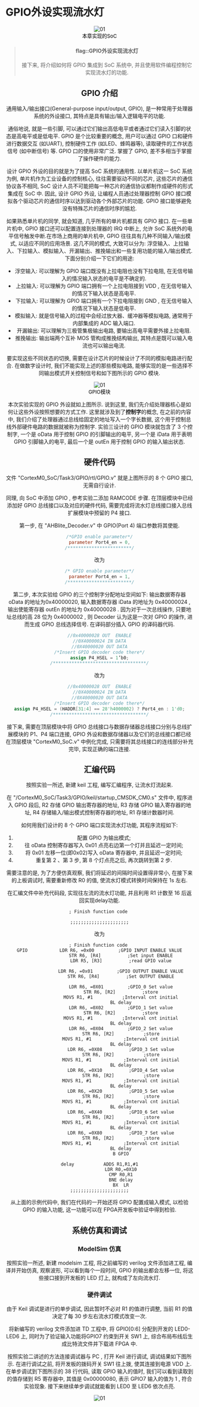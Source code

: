# GPIO外设实现流水灯

<div align ="center"><img src="/img/lab3/09.png" alt="01" style="zoom:100%;" />
<center style="color:#000000;font-size:10pt;">本章实现的SoC</center>

<!-- -->
> #### flag::GPIO外设实现流水灯
> 接下来, 将介绍如何将 GPIO 集成到 SoC 系统中, 并且使用软件编程控制它实现流水灯的功能.

## GPIO 介绍

通用输入/输出接口(General-purpose input/output, GPIO), 是一种常用于处理器系统的外设接口, 其特点是具有输出/输入逻辑电平的功能.

通俗地说, 就是一些引脚, 可以通过它们输出高低电平或者通过它们读入引脚的状态是高电平或是低电平. GPIO 是个比较重要的概念, 用户可以通过 GPIO 口和硬件进行数据交互 (如UART), 控制硬件工作 (如LED、蜂鸣器等), 读取硬件的工作状态信号 (如中断信号) 等. GPIO 口的使用非常广泛. 掌握了 GPIO, 差不多相当于掌握了操作硬件的能力.

设计 GPIO 外设的目的就是为了提高 SoC 系统的通用性. 以单片机这一 SoC 系统为例, 单片机作为工业设备的控制核心, 往往需要驱动不同的芯片, 这些芯片的通信协议各不相同, SoC 设计人员不可能把每一种芯片的通信协议都制作成硬件的形式集成在 SoC 中. 因此, 设计 GPIO 外设, 让编程人员通过处理器控制 GPIO 接口模拟各个驱动芯片的通信时序以达到驱动各个外部芯片的功能. GPIO 接口能够避免没有特殊芯片的通信时序的尴尬.

如果熟悉单片机的同学, 就会知道, 几乎所有的单片机都具有 GPIO 接口. 在一些单片机中, GPIO 接口还可以配置连接到处理器的 IRQ 中断上, 允许 SoC 系统外的电平信号触发中断.在市场上商用的单片机中, GPIO 往往具有几种不同输入/输出模式, 以适应不同的应用场景. 这几不同的模式, 大致可以分为: 浮空输入、上拉输入、下拉输入、模拟输入、开漏输出、推挽输出和一些复用功能的输入/输出模式. 下面分别介绍一下它们的用途:

- 浮空输入: 可以理解为 GPIO 端口既没有上拉电阻也没有下拉电阻, 在无信号输入的情况输入状态的电平是不确定的.
- 上拉输入: 可以理解为 GPIO 端口拥有一个上拉电阻接到 VDD , 在无信号输入的情况下输入状态是高电平.
- 下拉输入: 可以理解为 GPIO 端口拥有一个下拉电阻接到 GND , 在无信号输入的情况下输入状态是低电平.
- 模拟输入: 就是信号输入的过程中会经过放大器、缓冲器等模拟电路, 通常用于内部集成的 ADC 输入端口.
- 开漏输出: 可以理解为三极管集极输出电路, 要输出高电平需要外接上拉电阻.
- 推挽输出: 输出端两个互补 MOS 管构成推挽结构输出, 其特点是既可以输入电流也可以输出电流.

要实现这些不同状态的切换, 需要在设计芯片的时候设计了不同的模拟电路进行配合. 在做数字设计时, 我们不能实现上述的那些模拟电路, 能够实现的是一些选择不同输出模式开关控制信号和如下图所示的 GPIO 模块.

<div align ="center"><img src="/img/lab3/10.png" alt="01" style="zoom:100%;" />
<center style="color:#000000;font-size:10pt;">GPIO模块</center>

本次实验实现的 GPIO 外设就如上图所示. 说到这里, 我们先介绍处理器核心是如何让这些外设按照想要的方式工作. 这里就涉及到了**控制字**的概念, 在之前的内容中, 我们介绍了处理器通过总线给固定的地址写入一个字长数据, 这个用于控制总线外部硬件电路的数据就被称为控制字. 实验三设计的 GPIO 模块就包含了 3 个控制字, 一个是 oData 用于控制 GPIO 的引脚输出的电平, 另一个是 iData 用于表明 GPIO 引脚输入的电平, 最后一个是 outEn 用于控制 GPIO 的输入输出状态.

## 硬件代码

文件 "CortexM0_SoC/Task3/GPIO/rtl/GPIO.v" 就是上图所示的 8 个 GPIO 接口, 无需自行设计.

同理, 向 SoC 中添加 GPIO , 参考实验二添加 RAMCODE 步骤. 在顶层模块中已经添加好 GPIO 总线接口以及对应的硬件代码, 需要完成将流水灯总线接口接入总线扩展模块中预留的 P4 接口.

第一步, 在 "AHBlite_Decoder.v" 中 GPIO(Port 4) 端口参数将其使能.

```verilog
/*GPIO enable parameter*/
parameter Port4_en = 0,
/************************/
```

改为

```verilog
/* GPIO enable parameter*/
parameter Port4_en = 1,
/************************/
```

第二步, 本次实验给 GPIO 的三个控制字分配地址空间如下: 输出数据寄存器 oData 的地址为0x40000020, 输入数据寄存器 iData 的地址为 0x40000024 , 输出使能寄存器 outEn 的地址为 0x40000028 . 因为对于一次总线操作, 只要地址总线的高 28 位为 0x4000002 , 则 Decoder 认为这是一次对 GPIO 的操作, 进而生成 GPIO 总线选择信号. 在译码部分插入 GPIO 的译码器代码.

```verilog
//0x40000028 OUT  ENABLE
//0X40000024 IN DATA
//0X40000020 OUT DATA
/*Insert GPIO decoder code there*/
assign P4_HSEL = 1’b0;
/***********************************/
```

改为

```verilog
//0x40000028 OUT  ENABLE
//0X40000024 IN DATA
//0X40000020 OUT DATA
/*Insert GPIO decoder code there*/
assign P4_HSEL = (HADDR[31:4] == 28'h4000002) ? Port4_en : 1'd0;
/***********************************/
```

接下来, 需要在顶层模块中将 GPIO 总线接口与数据存储器总线接口分别与总线扩展模块的 P1、P4 端口连接, GPIO 外设和数据存储器以及它们的总线接口都已经在顶层模块 "CortexM0_SoC.v" 中例化完成, 只需要将其总线接口的连线部分补充完毕, 实现正确的端口连接.

## 汇编代码

按照实验一所述, 新建 keil 工程, 编写汇编程序, 让流水灯流起来.

在 "/CortexM0_SoC/Task3/GPIO/keil/startup_CMSDK_CM0.s" 文件中, 程序进入 GPIO 段后, R2 存储 GPIO 输出寄存器的地址, R3 存储 GPIO 输入寄存器的地址, R4 存储输入/输出模式控制寄存器的地址, R1 存储计数器时间.

如何用我们设计的 8 个 GPIO 端口实现流水灯功能, 其程序流程如下:

1. 配置 GPIO 为输出模式;
2. 往 oData 控制寄存器写入 0x01 点亮右边第一个灯并且延迟一定时间;
3. 将 0x01 左移一位(即0x02)写入 oData 寄存器中, 并且延迟一定时间;
4. 重复第 2 、第 3 步, 第 8 个灯点亮之后, 再次跳转到第 2 步.

需要注意的是, 为了方便仿真观察, 我们将延迟的间隔时间设置得非常小, 在接下来的上板调试时, 需要重新修改 R0 的值, 使流水灯模式转换时间保持在 1s 左右.

在汇编文件中补充代码段, 实现往左流的流水灯功能, 并且利用 R1 计数至 16 后返回实现delay功能.

```
; Finish function code 

;;;;;;;;;;;;;;;;;;;;;;

```

改为

```ARM
; Finish function code 
GPIO            LDR R6, =0x00         ;GPIO INPUT ENABLE VALUE
                STR R6, [R4]          ;Set input ENABLE
                LDR R5, [R3]          ;read GPIO value

                LDR R6, =0x01         ;GPIO OUTPUT ENABLE VALUE
                STR R6, [R4]          ;Set OUTPUT ENABLE
                
                LDR R6, =0X01         ;GPIO_0 Set value
                STR R6, [R2]          ;store
                MOVS R1, #1           ;Interval cnt initial
                BL delay
                LDR R6, =0X02         ;GPIO_1 Set value
                STR R6, [R2]          ;store
                MOVS R1, #1           ;Interval cnt initial
                BL delay
                LDR R6, =0X04         ;GPIO_2 Set value
                STR R6, [R2]           ;store
                MOVS R1, #1            ;Interval cnt initial
                BL delay
                LDR R6, =0X08          ;GPIO_3 Set value
                STR R6, [R2]           ;store
                MOVS R1, #1            ;Interval cnt initial
                BL delay
                LDR R6, =0X10          ;GPIO_4 Set value
                STR R6, [R2]           ;store
                MOVS R1, #1            ;Interval cnt initial
                BL delay
                LDR R6, =0X20          ;GPIO_5 Set value
                STR R6, [R2]           ;store
                MOVS R1, #1            ;Interval cnt initial
                BL delay
                LDR R6, =0X40          ;GPIO_6 Set value
                STR R6, [R2]           ;store
                MOVS R1, #1            ;Interval cnt initial
                BL delay
                LDR R6, =0X80          ;GPIO_7 Set value
                STR R6, [R2]           ;store
                MOVS R1, #1            ;Interval cnt initial
                BL delay
                B GPIO

delay           ADDS R1,R1,#1
                LDR R0,=0X10
                CMP R0,R1
                BNE delay
                BX  LR
;;;;;;;;;;;;;;;;;;;;;;
```

从上面的示例代码中, 我们在代码的一开始还将 GPIO 配置成输入模式, 以检验 GPIO 的输入功能, 这一功能可以在 FPGA开发板中验证中得到检验.

## 系统仿真和调试

### ModelSim 仿真

按照实验一所述, 新建 modelsim 工程, 将之前编写的 verilog 文件添加进工程, 编译并开始仿真, 观察波形, 可以看到每个一段时间, GPIO 的输出都会左移一位, 将这些接口接到开发板的 LED 灯上, 就构成了左向流水灯.

### 硬件调试

由于 Keil 调试是进行的单步调试, 因此暂时不必对 R1 的值进行调整, 当前 R1 的值决定了每 30 步左右流水灯模式改变一次.

将新编写的 verilog 文件添加进 TD 工程中, 将 GPIO[0:6] 分配到开发的 LED0-LED6 上, 同时为了验证输入功能将GPIO7 约束到开关 SW1 上, 综合布局布线后生成比特流文件并下载进 FPGA 中.

按照实验二讲述的方法连接调试器与 PC , 打开 Keil 进行调试, 调试结果如下图所示. 在进行调试之前, 将开发板的拨码开关 SW1 往上拨, 使其连接到电源 VDD 上. 在单步调试到下图所示的 38 行代码, 读取 GPIO 输入的值时, 我们可以看到读取到的值存储到 R5 寄存器中, 其值是 0x00000080, 表示 GPIO7 输入的值为 1 , 符合实验现象. 接下来继续单步调试就能看到 LED0 至 LED6 依次点亮.

<div align ="center"><img src="/img/lab3/15.png" alt="01" style="zoom:100%;" />